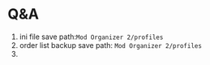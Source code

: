 # Q&A

1. ini file save path:`Mod Organizer 2/profiles`
2. order list backup save path: `Mod Organizer 2/profiles`
3. 